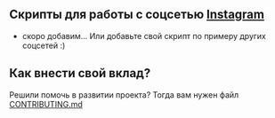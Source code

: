 ## Скрипты для работы с соцсетью [Instagram](https://instagram.com)

* скоро добавим... Или добавьте свой скрипт по примеру других соцсетей :)

## Как внести свой вклад?
Решили помочь в развитии проекта? Тогда вам нужен файл [CONTRIBUTING.md](https://github.com/AiratHalitov/social-scripts/blob/master/CONTRIBUTING.md)
